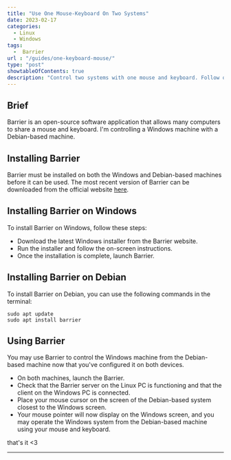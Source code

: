 ```yaml
---
title: "Use One Mouse-Keyboard On Two Systems"
date: 2023-02-17
categories:
  - Linux
  - Windows
tags:
  -  Barrier
url : "/guides/one-keyboard-mouse/"
type: "post"
showtableOfContents: true
description: "Control two systems with one mouse and keyboard. Follow our guide for easy-to-follow instructions to streamline your workflow and optimize your setup"
---
```


## Brief
Barrier is an open-source software application that allows many computers to share a mouse and keyboard. I'm controlling a Windows machine with a Debian-based machine.

## Installing Barrier
Barrier must be installed on both the Windows and Debian-based machines before it can be used. The most recent version of Barrier can be downloaded from the official website [here](https://github.com/debauchee/barrier/releases).

## Installing Barrier on Windows
To install Barrier on Windows, follow these steps:

- Download the latest Windows installer from the Barrier website.
- Run the installer and follow the on-screen instructions.
- Once the installation is complete, launch Barrier.

## Installing Barrier on Debian
To install Barrier on Debian, you can use the following commands in the terminal:
```
sudo apt update
sudo apt install barrier
```

## Using Barrier
You may use Barrier to control the Windows machine from the Debian-based machine now that you've configured it on both devices.

- On both machines, launch the Barrier.
- Check that the Barrier server on the Linux PC is functioning and that the client on the Windows PC is connected.
- Place your mouse cursor on the screen of the Debian-based system closest to the Windows screen.
- Your mouse pointer will now display on the Windows screen, and you may operate the Windows system from the Debian-based machine using your mouse and keyboard.

that's it <3

----

  